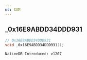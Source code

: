 ```yaml
---
ns: CAM
---
```

## _0x16E9ABDD34DDD931

```c
// 0x16E9ABDD34DDD931
void _0x16E9ABDD34DDD931();
```

```
NativeDB Introduced: v1207
```

